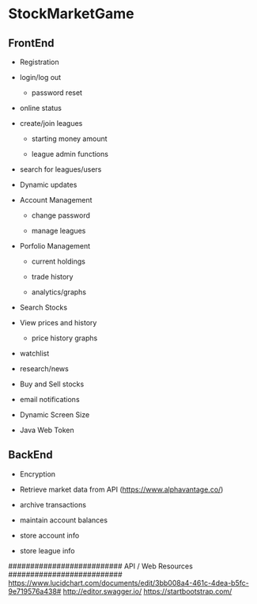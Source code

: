 # StockMarketGame

## FrontEnd

 - Registration
 
 - login/log out
 
     - password reset
 
 - online status
 
 - create/join leagues
 
     - starting money amount
     
     - league admin functions
     
 - search for leagues/users

 - Dynamic updates

 - Account Management
 
     - change password
     
     - manage leagues

 - Porfolio Management
  
     - current holdings
  
     - trade history 
     
     - analytics/graphs

 - Search Stocks

 - View prices and history
 
     - price history graphs
 
 - watchlist
 
 - research/news

 - Buy and Sell stocks

 - email notifications

 - Dynamic Screen Size
 
 - Java Web Token
 
## BackEnd

 - Encryption

 - Retrieve market data from API (https://www.alphavantage.co/)
 
 - archive transactions
 
 - maintain account balances
 
 - store account info
 
 - store league info
 
 
 
 
 ########################## API / Web Resources ##########################
https://www.lucidchart.com/documents/edit/3bb008a4-461c-4dea-b5fc-9e719576a438#
http://editor.swagger.io/
https://startbootstrap.com/
